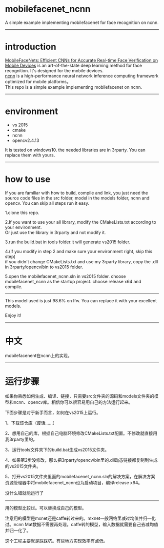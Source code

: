 # mobilefacenet_ncnn
A simple example implementing mobilefacenet for face recognition on ncnn. 

---
# introduction
[MobileFaceNets: Efficient CNNs for Accurate Real-time Face Verification on Mobile Devices](https://arxiv.org/abs/1804.07573) is an art-of-the-state deep learning method for face recognition. It's designed for the mobile devices. <br>
[ncnn](https://github.com/Tencent/ncnn) is a high-performance neural network inference computing framework optimized for mobile platforms。<br>
This repo is a simple example implementing mobilefacenet on ncnn.

---
# environment
- vs 2015
- cmake
- ncnn
- opencv2.4.13

It is tested on windows10. the needed libraries are in 3rparty. You can replace them with yours.

---
# how to use
If you are familiar with how to build, compile and link, you just need the source code files in the src folder, model in the models folder, ncnn and opencv. You can skip all steps run it easy.

1.clone this repo.

2.If you want to use your all library, modify the CMakeLists.txt according to your environment. <br>
Or just use the library in 3rparty and not modify it.

3.run the build.bat in tools folder.it will generate vs2015 folder.

4.(if you modify in step 2 and make sure your environment right, skip this step)<br>
if you didn't change CMakeLists.txt and use my 3rparty library, copy the .dll in 3rparty/opencv/bin to vs2015 folder.

5.open the mobilefacenet_ncnn.sln in vs2015 folder. choose mobilefacenet_ncnn as the startup project. choose release x64 and compile.

---
This model used is just 98.6% on lfw. You can replace it with your excellent models.

Enjoy it!

---
# 中文
mobilefacenent在ncnn上的实现。

---
# 运行步骤

如果你熟悉如何生成、编译、链接，只需要src文件夹的源码和models文件夹的模型和ncnn、opencv库。相信你可以很容易用自己的方法运行起来。<br>

下面步骤是对于新手而言，如何在vs2015上运行。

1、下载该仓库（废话……）

2、想用自己的库，根据自己电脑环境修改CMakeLists.txt配置。不修改就直接用我3rparty里的。

3、运行tools文件夹下的build.bat生成vs2015文件夹。

4、如果第2步没修改，那么把3rparty/opencv/bin里的.dll动态链接都复制到生成的vs2015文件夹。

5、打开vs2015文件夹里面的mobilefacenet_ncnn.sln的解决方案，在解决方案资源管理器中将mobilefacenet_ncnn设为启动项目，编译release x64。

没什么错就能运行了

---
用的模型比较烂。可以替换成自己的模型。

注意用的模型是mxnet还是caffe转过来的。mxnet一般网络里减过均值并归一化过。ncnn Mat数据不需要再处理。caffe转的模型，输入数据就需要自己去减均值并归一化了。

这个工程主要就是踩踩坑。有些地方实现效率有点低。


